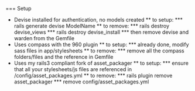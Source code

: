 === Setup

* Devise installed for authentication, no models created
  ** to setup:
    *** rails generate devise ModelName
  ** to remove:
    *** rails destroy devise_views
    *** rails destroy devise_install
    *** then remove devise and warden from the Gemfile
* Uses compass with the 960 plugin
  ** to setup:
    *** already done, modify sass files in app/stylesheets
  ** to remove:
    *** remove all the compass folders/files and the reference in
    Gemfile
* Uses my rails3 compliant fork of asset_packager
  ** to setup:
    *** ensure that all your stylesheets/js files are referenced in
    /config/asset_packages.yml
  ** to remove:
    *** rails plugin remove asset_packager
    *** remove config/asset_packages.yml
